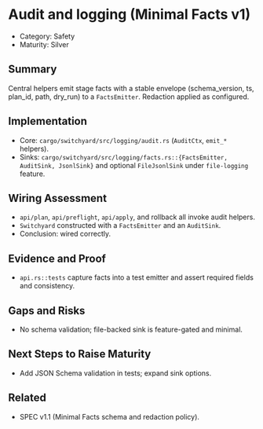 # Audit and logging (Minimal Facts v1)
- Category: Safety
- Maturity: Silver

## Summary
Central helpers emit stage facts with a stable envelope (schema_version, ts, plan_id, path, dry_run) to a `FactsEmitter`. Redaction applied as configured.

## Implementation
- Core: `cargo/switchyard/src/logging/audit.rs` (`AuditCtx`, `emit_*` helpers).
- Sinks: `cargo/switchyard/src/logging/facts.rs::{FactsEmitter, AuditSink, JsonlSink}` and optional `FileJsonlSink` under `file-logging` feature.

## Wiring Assessment
- `api/plan`, `api/preflight`, `api/apply`, and rollback all invoke audit helpers.
- `Switchyard` constructed with a `FactsEmitter` and an `AuditSink`.
- Conclusion: wired correctly.

## Evidence and Proof
- `api.rs::tests` capture facts into a test emitter and assert required fields and consistency.

## Gaps and Risks
- No schema validation; file-backed sink is feature-gated and minimal.

## Next Steps to Raise Maturity
- Add JSON Schema validation in tests; expand sink options.

## Related
- SPEC v1.1 (Minimal Facts schema and redaction policy).
